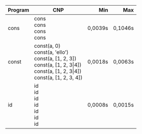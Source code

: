 Program | CNP | Min | Max
--- | --- | ---: | ---:
cons | cons<br/>cons<br/>cons<br/>cons | 0,0039s | 0,1046s
const | const(a, 0)<br/>const(a, 'ello')<br/>const(a, [1, 2, 3])<br/>const(a, [1, 2, 3\|4])<br/>const(a, [1, 2, 3\|4])<br/>const(a, [1, 2, 3, 4]) | 0,0018s | 0,0063s
id | id<br/>id<br/>id<br/>id<br/>id<br/>id<br/>id | 0,0008s | 0,0015s
